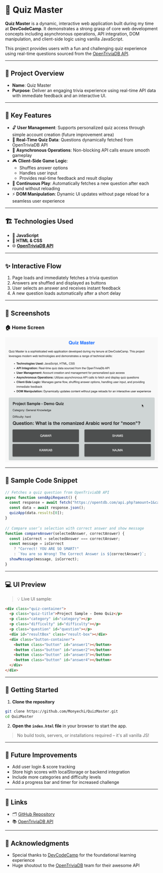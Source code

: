 # 🎯 Quiz Master

**Quiz Master** is a dynamic, interactive web application built during my time at **DevCodeCamp**. It demonstrates a strong grasp of core web development concepts including asynchronous operations, API integration, DOM manipulation, and client-side logic using vanilla JavaScript.

This project provides users with a fun and challenging quiz experience using real-time questions sourced from the [OpenTriviaDB API](https://opentdb.com/).

---

## 🧠 Project Overview

- **Name**: Quiz Master  
- **Purpose**: Deliver an engaging trivia experience using real-time API data with immediate feedback and an interactive UI.

---

## 🔑 Key Features

- 🔓 **User Management**: Supports personalized quiz access through simple account creation (future improvement area)  
- 🔄 **Real-Time Quiz Data**: Questions dynamically fetched from OpenTriviaDB API  
- 🧠 **Asynchronous Operations**: Non-blocking API calls ensure smooth gameplay  
- 🎮 **Client-Side Game Logic**:  
  - Shuffles answer options  
  - Handles user input  
  - Provides real-time feedback and result display  
- 🔁 **Continuous Play**: Automatically fetches a new question after each round without reloading  
- ⚡ **DOM Manipulation**: Dynamic UI updates without page reload for a seamless user experience  

---

## 🏗️ Technologies Used

- 🧪 **JavaScript**  
- 🎨 **HTML & CSS**  
- 🌐 **[OpenTriviaDB API](https://opentdb.com/)**

---

## ✨ Interactive Flow

1. Page loads and immediately fetches a trivia question  
2. Answers are shuffled and displayed as buttons  
3. User selects an answer and receives instant feedback  
4. A new question loads automatically after a short delay  

---
## 📸 Screenshots

### 🏠 Home Screen
![Home Screen](assets/screenshot1.png)

---

## 🧩 Sample Code Snippet

```javascript
// Fetches a quiz question from OpenTriviaDB API
async function sendApiRequest() {
  const response = await fetch("https://opentdb.com/api.php?amount=1&category=9&difficulty=hard&type=multiple");
  const data = await response.json();
  quizApp(data.results[0]);
}

// Compare user’s selection with correct answer and show message
function compareAnswer(selectedAnswer, correctAnswer) {
  const isCorrect = selectedAnswer === correctAnswer;
  const message = isCorrect
    ? "Correct! YOU ARE SO SMART!"
    : `You are so Wrong! The Correct Answer is ${correctAnswer}`;
  showMessage(message, isCorrect);
}
```

---

## 💻 UI Preview

> 💡 Live UI sample:
```html
<div class="quiz-container">
  <p class="quiz-title">Project Sample - Demo Quiz</p>
  <p class="category" id="category"></p>
  <p class="difficulty" id="difficulty"></p>
  <p class="question" id="question"></p>
  <div id="resultBox" class="result-box"></div>
  <div class="button-container">
    <button class="button" id="answer1"></button>
    <button class="button" id="answer2"></button>
    <button class="button" id="answer3"></button>
    <button class="button" id="answer4"></button>
  </div>
</div>
```

---

## 🚀 Getting Started

1. **Clone the repository**

```bash
git clone https://github.com/Monyechi/QuizMaster.git
cd QuizMaster
```

2. **Open the `index.html` file** in your browser to start the app.

> No build tools, servers, or installations required – it's all vanilla JS!

---

## 🚧 Future Improvements

- Add user login & score tracking  
- Store high scores with localStorage or backend integration  
- Include more categories and difficulty levels  
- Add a progress bar and timer for increased challenge  

---

## 🔗 Links

- 🗂 [GitHub Repository](https://github.com/Monyechi/QuizMaster)
- 📚 [OpenTriviaDB API](https://opentdb.com/)

---

## 🙌 Acknowledgments

- Special thanks to [DevCodeCamp](https://devcodecamp.com/) for the foundational learning experience  
- Huge shoutout to the [OpenTriviaDB](https://opentdb.com/) team for their awesome API
